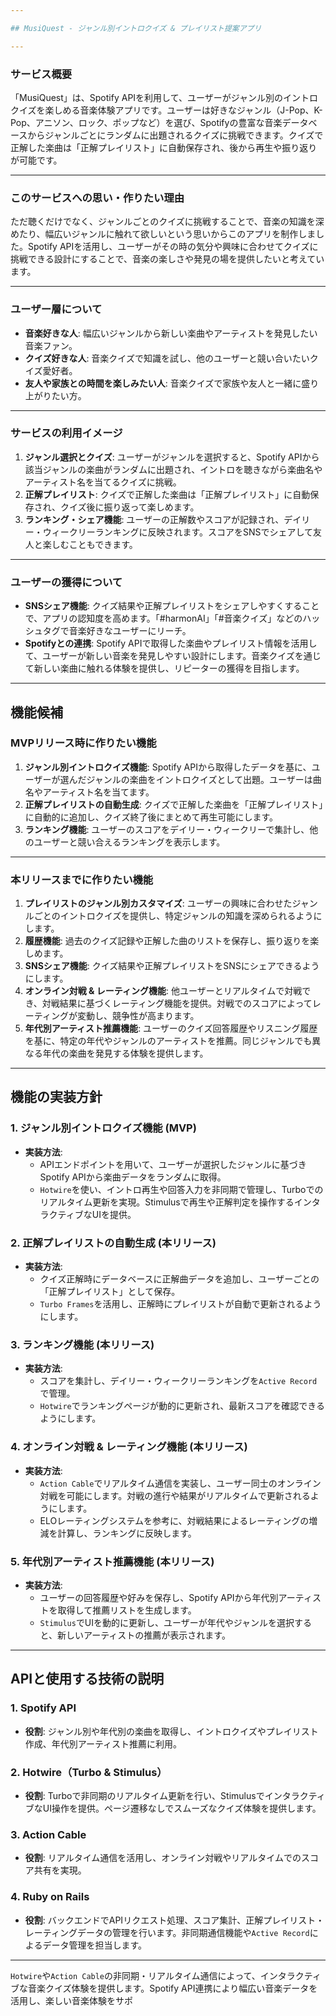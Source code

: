 ```yaml
---

## MusiQuest - ジャンル別イントロクイズ & プレイリスト提案アプリ

---
```


### サービス概要

「MusiQuest」は、Spotify APIを利用して、ユーザーがジャンル別のイントロクイズを楽しめる音楽体験アプリです。ユーザーは好きなジャンル（J-Pop、K-Pop、アニソン、ロック、ポップなど）を選び、Spotifyの豊富な音楽データベースからジャンルごとにランダムに出題されるクイズに挑戦できます。クイズで正解した楽曲は「正解プレイリスト」に自動保存され、後から再生や振り返りが可能です。

---

### このサービスへの思い・作りたい理由

ただ聴くだけでなく、ジャンルごとのクイズに挑戦することで、音楽の知識を深めたり、幅広いジャンルに触れて欲しいという思いからこのアプリを制作しました。Spotify APIを活用し、ユーザーがその時の気分や興味に合わせてクイズに挑戦できる設計にすることで、音楽の楽しさや発見の場を提供したいと考えています。

---

### ユーザー層について

- **音楽好きな人**: 幅広いジャンルから新しい楽曲やアーティストを発見したい音楽ファン。
- **クイズ好きな人**: 音楽クイズで知識を試し、他のユーザーと競い合いたいクイズ愛好者。
- **友人や家族との時間を楽しみたい人**: 音楽クイズで家族や友人と一緒に盛り上がりたい方。

---

### サービスの利用イメージ

1. **ジャンル選択とクイズ**: ユーザーがジャンルを選択すると、Spotify APIから該当ジャンルの楽曲がランダムに出題され、イントロを聴きながら楽曲名やアーティスト名を当てるクイズに挑戦。
2. **正解プレイリスト**: クイズで正解した楽曲は「正解プレイリスト」に自動保存され、クイズ後に振り返って楽しめます。
3. **ランキング・シェア機能**: ユーザーの正解数やスコアが記録され、デイリー・ウィークリーランキングに反映されます。スコアをSNSでシェアして友人と楽しむこともできます。

---

### ユーザーの獲得について

- **SNSシェア機能**: クイズ結果や正解プレイリストをシェアしやすくすることで、アプリの認知度を高めます。「#harmonAI」「#音楽クイズ」などのハッシュタグで音楽好きなユーザーにリーチ。
- **Spotifyとの連携**: Spotify APIで取得した楽曲やプレイリスト情報を活用して、ユーザーが新しい音楽を発見しやすい設計にします。音楽クイズを通じて新しい楽曲に触れる体験を提供し、リピーターの獲得を目指します。

---

## 機能候補

### MVPリリース時に作りたい機能

1. **ジャンル別イントロクイズ機能**: Spotify APIから取得したデータを基に、ユーザーが選んだジャンルの楽曲をイントロクイズとして出題。ユーザーは曲名やアーティスト名を当てます。
2. **正解プレイリストの自動生成**: クイズで正解した楽曲を「正解プレイリスト」に自動的に追加し、クイズ終了後にまとめて再生可能にします。
3. **ランキング機能**: ユーザーのスコアをデイリー・ウィークリーで集計し、他のユーザーと競い合えるランキングを表示します。

---

### 本リリースまでに作りたい機能

1. **プレイリストのジャンル別カスタマイズ**: ユーザーの興味に合わせたジャンルごとのイントロクイズを提供し、特定ジャンルの知識を深められるようにします。
2. **履歴機能**: 過去のクイズ記録や正解した曲のリストを保存し、振り返りを楽しめます。
3. **SNSシェア機能**: クイズ結果や正解プレイリストをSNSにシェアできるようにします。
4. **オンライン対戦 & レーティング機能**: 他ユーザーとリアルタイムで対戦でき、対戦結果に基づくレーティング機能を提供。対戦でのスコアによってレーティングが変動し、競争性が高まります。
5. **年代別アーティスト推薦機能**: ユーザーのクイズ回答履歴やリスニング履歴を基に、特定の年代やジャンルのアーティストを推薦。同じジャンルでも異なる年代の楽曲を発見する体験を提供します。

---

## 機能の実装方針

### 1. ジャンル別イントロクイズ機能 (MVP)

- **実装方法**:
  - APIエンドポイントを用いて、ユーザーが選択したジャンルに基づきSpotify APIから楽曲データをランダムに取得。
  - `Hotwire`を使い、イントロ再生や回答入力を非同期で管理し、Turboでのリアルタイム更新を実現。Stimulusで再生や正解判定を操作するインタラクティブなUIを提供。

### 2. 正解プレイリストの自動生成 (本リリース)

- **実装方法**:
  - クイズ正解時にデータベースに正解曲データを追加し、ユーザーごとの「正解プレイリスト」として保存。
  - `Turbo Frames`を活用し、正解時にプレイリストが自動で更新されるようにします。

### 3. ランキング機能 (本リリース)

- **実装方法**:
  - スコアを集計し、デイリー・ウィークリーランキングを`Active Record`で管理。
  - `Hotwire`でランキングページが動的に更新され、最新スコアを確認できるようにします。

### 4. オンライン対戦 & レーティング機能 (本リリース)

- **実装方法**:
  - `Action Cable`でリアルタイム通信を実装し、ユーザー同士のオンライン対戦を可能にします。対戦の進行や結果がリアルタイムで更新されるようにします。
  - ELOレーティングシステムを参考に、対戦結果によるレーティングの増減を計算し、ランキングに反映します。

### 5. 年代別アーティスト推薦機能 (本リリース)

- **実装方法**:
  - ユーザーの回答履歴や好みを保存し、Spotify APIから年代別アーティストを取得して推薦リストを生成します。
  - `Stimulus`でUIを動的に更新し、ユーザーが年代やジャンルを選択すると、新しいアーティストの推薦が表示されます。

---

## APIと使用する技術の説明

### 1. Spotify API

- **役割**: ジャンル別や年代別の楽曲を取得し、イントロクイズやプレイリスト作成、年代別アーティスト推薦に利用。

### 2. Hotwire（Turbo & Stimulus）

- **役割**: Turboで非同期のリアルタイム更新を行い、StimulusでインタラクティブなUI操作を提供。ページ遷移なしでスムーズなクイズ体験を提供します。

### 3. Action Cable

- **役割**: リアルタイム通信を活用し、オンライン対戦やリアルタイムでのスコア共有を実現。

### 4. Ruby on Rails 

- **役割**: バックエンドでAPIリクエスト処理、スコア集計、正解プレイリスト・レーティングデータの管理を行います。非同期通信機能や`Active Record`によるデータ管理を担当します。

---

`Hotwire`や`Action Cable`の非同期・リアルタイム通信によって、インタラクティブな音楽クイズ体験を提供します。Spotify API連携により幅広い音楽データを活用し、楽しい音楽体験をサポ